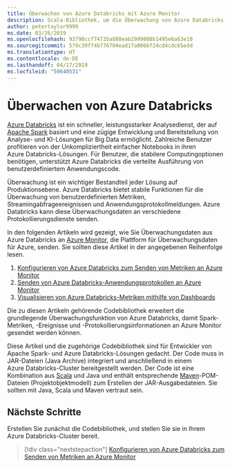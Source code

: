 ```yaml
---
title: Überwachen von Azure Databricks mit Azure Monitor
description: Scala-Bibliothek, um die Überwachung von Azure Databricks in Azure Log Analytics zu ermöglichen
author: petertaylor9999
ms.date: 03/26/2019
ms.openlocfilehash: 93798ccf74735a880eab2999008b1495e6a63e10
ms.sourcegitcommit: 579c39ff4b776704ead17a006bf24cd4cdc65edd
ms.translationtype: HT
ms.contentlocale: de-DE
ms.lasthandoff: 04/17/2019
ms.locfileid: "59640531"
---
```

# <a name="monitoring-azure-databricks"></a>Überwachen von Azure Databricks

[Azure Databricks](/azure/azure-databricks/) ist ein schneller, leistungsstarker Analysedienst, der auf [Apache Spark](https://spark.apache.org/) basiert und eine zügige Entwicklung und Bereitstellung von Analyse- und KI-Lösungen für Big Data ermöglicht. Zahlreiche Benutzer profitieren von der Unkompliziertheit einfacher Notebooks in ihren Azure Databricks-Lösungen. Für Benutzer, die stabilere Computingoptionen benötigen, unterstützt Azure Databricks die verteilte Ausführung von benutzerdefiniertem Anwendungscode.

Überwachung ist ein wichtiger Bestandteil jeder Lösung auf Produktionsebene. Azure Databricks bietet stabile Funktionen für die Überwachung von benutzerdefinierten Metriken, Streamingabfrageereignissen und Anwendungsprotokollmeldungen. Azure Databricks kann diese Überwachungsdaten an verschiedene Protokollierungsdienste senden.

In den folgenden Artikeln wird gezeigt, wie Sie Überwachungsdaten aus Azure Databricks an [Azure Monitor](/azure/azure-monitor/overview), die Plattform für Überwachungsdaten für Azure, senden. Sie sollten diese Artikel in der angegebenen Reihenfolge lesen.

1. [Konfigurieren von Azure Databricks zum Senden von Metriken an Azure Monitor](./configure-cluster.md)
1. [Senden von Azure Databricks-Anwendungsprotokollen an Azure Monitor](./application-logs.md)
1. [Visualisieren von Azure Databricks-Metriken mithilfe von Dashboards](./dashboards.md)

Die zu diesen Artikeln gehörende Codebibliothek erweitert die grundlegende Überwachungsfunktion von Azure Databricks, damit Spark-Metriken, -Ereignisse und -Protokollierungsinformationen an Azure Monitor gesendet werden können.

Diese Artikel und die zugehörige Codebibliothek sind für Entwickler von Apache Spark- und Azure Databricks-Lösungen gedacht. Der Code muss in JAR-Dateien (Java Archive) integriert und anschließend in einem Azure Databricks-Cluster bereitgestellt werden. Der Code ist eine Kombination aus [Scala](https://www.scala-lang.org/) und Java und enthält entsprechende [Maven](https://maven.apache.org)-POM-Dateien (Projektobjektmodell) zum Erstellen der JAR-Ausgabedateien. Sie sollten mit Java, Scala und Maven vertraut sein.

## <a name="next-steps"></a>Nächste Schritte

Erstellen Sie zunächst die Codebibliothek, und stellen Sie sie in Ihrem Azure Databricks-Cluster bereit.

> [!div class="nextstepaction"]
> [Konfigurieren von Azure Databricks zum Senden von Metriken an Azure Monitor](./configure-cluster.md)
